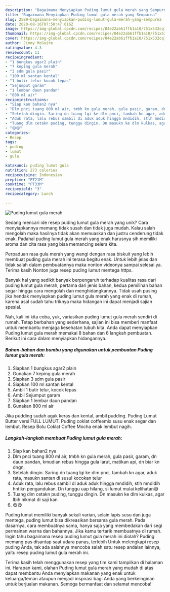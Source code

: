 ```yaml
---
description: "Bagaimana Menyiapkan Puding lumut gula merah yang Sempurna"
title: "Bagaimana Menyiapkan Puding lumut gula merah yang Sempurna"
slug: 2589-bagaimana-menyiapkan-puding-lumut-gula-merah-yang-sempurna
date: 2020-08-16T07:50:47.616Z
image: https://img-global.cpcdn.com/recipes/04e22ab61ffb1a10/751x532cq70/puding-lumut-gula-merah-foto-resep-utama.jpg
thumbnail: https://img-global.cpcdn.com/recipes/04e22ab61ffb1a10/751x532cq70/puding-lumut-gula-merah-foto-resep-utama.jpg
cover: https://img-global.cpcdn.com/recipes/04e22ab61ffb1a10/751x532cq70/puding-lumut-gula-merah-foto-resep-utama.jpg
author: Jimmy McGuire
ratingvalue: 4.3
reviewcount: 11
recipeingredient:
- "1 bungkus agar2 plain"
- "7 keping gula merah"
- "3 sdm gula pasir"
- "100 ml santan kental"
- "1 butir telur kocok lepas"
- "Sejumput garam"
- "1 lembar daun pandan"
- "800 ml air"
recipeinstructions:
- "Siap kan bahan2 nya"
- "Dlm pnci tuang 800 ml air, tmbh kn gula merah, gula pasir, garam, dn daun pandan, kmudian rebus hingga gula larut, matikan api, dn biar kn dngn,"
- "Setelah dingin. Saring dn tuang lgi ke dlm pnci, tambah kn agar, aduk rata, masukn santan di susul kocokan telur"
- "Aduk rata, lalu rebus sambil di aduk aduk hingga mndidih, stlh mndidih hntikn pengandukan. Dn tunggu uap hilang, si lumut mulai kelihatan😅"
- "Tuang dlm cetakn puding, tunggu dingin. Dn masukn ke dlm kulkas, agar lbih nikmat di saji kan"
- "😋😋"
categories:
- Resep
tags:
- puding
- lumut
- gula

katakunci: puding lumut gula 
nutrition: 273 calories
recipecuisine: Indonesian
preptime: "PT21M"
cooktime: "PT33M"
recipeyield: "3"
recipecategory: Lunch

---
```



![Puding lumut gula merah](https://img-global.cpcdn.com/recipes/04e22ab61ffb1a10/751x532cq70/puding-lumut-gula-merah-foto-resep-utama.jpg)

Sedang mencari ide resep puding lumut gula merah yang unik? Cara menyiapkannya memang tidak susah dan tidak juga mudah. Kalau salah mengolah maka hasilnya tidak akan memuaskan dan justru cenderung tidak enak. Padahal puding lumut gula merah yang enak harusnya sih memiliki aroma dan cita rasa yang bisa memancing selera kita.

Perpaduan rasa gula merah yang wangi dengan rasa biskuit yang lebih membuat puding gula merah ini terasa begitu enak. Untuk lebih jelas dan tidak salah dalam pembuatannya maka nonton videonya sampai selesai ya. Terima kasih Nonton juga resep puding lumut mentega https.

Banyak hal yang sedikit banyak berpengaruh terhadap kualitas rasa dari puding lumut gula merah, pertama dari jenis bahan, kedua pemilihan bahan segar hingga cara mengolah dan menghidangkannya. Tidak usah pusing jika hendak menyiapkan puding lumut gula merah yang enak di rumah, karena asal sudah tahu triknya maka hidangan ini dapat menjadi sajian spesial.


Nah, kali ini kita coba, yuk, variasikan puding lumut gula merah sendiri di rumah. Tetap berbahan yang sederhana, sajian ini bisa memberi manfaat untuk membantu menjaga kesehatan tubuh kita. Anda dapat menyiapkan Puding lumut gula merah memakai 8 bahan dan 6 langkah pembuatan. Berikut ini cara dalam menyiapkan hidangannya.

<!--inarticleads1-->

##### Bahan-bahan dan bumbu yang digunakan untuk pembuatan Puding lumut gula merah:

1. Siapkan 1 bungkus agar2 plain
1. Gunakan 7 keping gula merah
1. Siapkan 3 sdm gula pasir
1. Siapkan 100 ml santan kental
1. Ambil 1 butir telur, kocok lepas
1. Ambil Sejumput garam
1. Siapkan 1 lembar daun pandan
1. Gunakan 800 ml air


Jika pudding sudah agak keras dan kental, ambil pudding. Puding Lumut Butter versi FULL LUMUT. Puding coklat coffeemix susu enak segar dan lembut. Resep Bolu Coklat Coffee Mocha enak lembut nagih. 

<!--inarticleads2-->

##### Langkah-langkah membuat Puding lumut gula merah:

1. Siap kan bahan2 nya
1. Dlm pnci tuang 800 ml air, tmbh kn gula merah, gula pasir, garam, dn daun pandan, kmudian rebus hingga gula larut, matikan api, dn biar kn dngn,
1. Setelah dingin. Saring dn tuang lgi ke dlm pnci, tambah kn agar, aduk rata, masukn santan di susul kocokan telur
1. Aduk rata, lalu rebus sambil di aduk aduk hingga mndidih, stlh mndidih hntikn pengandukan. Dn tunggu uap hilang, si lumut mulai kelihatan😅
1. Tuang dlm cetakn puding, tunggu dingin. Dn masukn ke dlm kulkas, agar lbih nikmat di saji kan
1. 😋😋


Puding lumut memiliki banyak sekali varian, selain lapis susu dan juga mentega, puding lumut bisa dikreasikan bersama gula merah. Pada dasarnya, cara membuatnya sama, hanya saja yang membedakan dari segi permainan warna dan bahannya. Jika kamu tertarik membuatnya di rumah. Ingin tahu bagaimana resep puding lumut gula merah ini diolah? Puding memang pas disantap saat udara panas, terlebih Untuk melengkapi resep puding Anda, tak ada salahnya mencoba salah satu resep andalan lainnya, yaitu resep puding lumut gula merah ini. 

Terima kasih telah menggunakan resep yang tim kami tampilkan di halaman ini. Harapan kami, olahan Puding lumut gula merah yang mudah di atas dapat membantu Anda menyiapkan makanan yang enak untuk keluarga/teman ataupun menjadi inspirasi bagi Anda yang berkeinginan untuk berjualan makanan. Semoga bermanfaat dan selamat mencoba!
